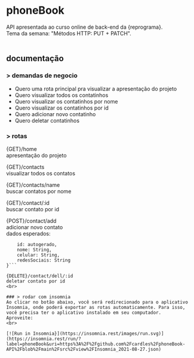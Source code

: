 # phoneBook
API apresentada ao curso online de back-end da {reprograma}.  
Tema da semana: "Métodos HTTP: PUT + PATCH".
<br>
<br>


## documentação
### > demandas de negocio
- Quero uma rota principal pra visualizar a apresentação do projeto
- Quero visualizar todos os contatinhos
- Quero visualizar os contatinhos por nome
- Quero visualizar os contatinhos por id
- Quero adicionar novo contatinho
- Quero deletar contatinhos

### > rotas

{GET}/home  
apresentação do projeto

{GET}/contacts  
visualizar todos os contatos

{GET}/contacts/name  
buscar contatos por nome

{GET}/contact/:id  
buscar contato por id

{POST}/contact/add  
adicionar novo contato  
dados esperados: 
```{  
    id: autogerado,  
    nome: String,  
    celular: String,  
    redesSociais: String  
}```

{DELETE}/contact/dell/:id  
deletar contato por id
<br>

### > rodar com insomnia
Ao clicar no botão abaixo, você será redirecionado para o aplicativo Insomnia, onde poderá exportar as rotas automaticamente. Para isso, você precisa ter o aplicativo instalado em seu computador.  
Aproveite:
<br>

[![Run in Insomnia}](https://insomnia.rest/images/run.svg)](https://insomnia.rest/run/?label=phoneBook&uri=https%3A%2F%2Fgithub.com%2Fcardles%2FphoneBook-API%2Fblob%2Fmain%2Fsrc%2Fview%2FInsomnia_2021-08-27.json)

